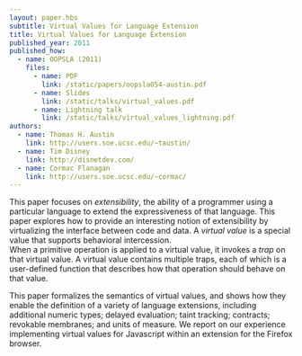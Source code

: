 ```yaml
---
layout: paper.hbs
subtitle: Virtual Values for Language Extension
title: Virtual Values for Language Extension
published_year: 2011
published_how:
  - name: OOPSLA (2011)
    files:
      - name: PDF
        link: /static/papers/oopsla054-austin.pdf
      - name: Slides
        link: /static/talks/virtual_values.pdf
      - name: Lightning talk
        link: /static/talks/virtual_values_lightning.pdf
authors:
  - name: Thomas H. Austin
    link: http://users.soe.ucsc.edu/~taustin/
  - name: Tim Disney
    link: http://disnetdev.com/
  - name: Cormac Flanagan
    link: http://users.soe.ucsc.edu/~cormac/
---
```


This paper focuses on _extensibility_, the ability of a
programmer using a particular language to extend the
expressiveness of that language.
This paper explores how to provide an interesting notion of
extensibility by virtualizing the interface between code and data.
A _virtual value_ is a special
value that supports behavioral intercession.  
When a primitive operation is applied to a virtual value,
it invokes a _trap_ on that virtual value.
A virtual value contains multiple traps, each of which is
a user-defined function that describes how that operation should
behave on that value.

This paper formalizes the semantics of virtual values, and shows how they
enable the definition of a variety of language extensions, including
additional numeric types; delayed evaluation; taint tracking; contracts; revokable membranes; and units of measure.
We report on our experience implementing virtual values for Javascript within an extension for the Firefox browser.
